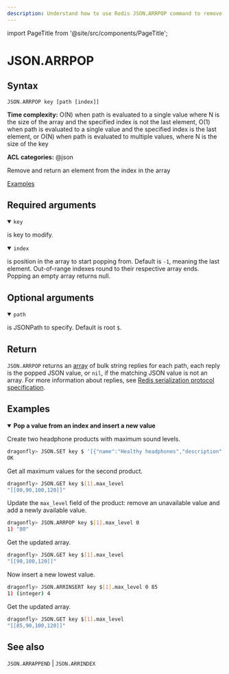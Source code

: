 ```yaml
---
description: Understand how to use Redis JSON.ARRPOP command to remove and return the last element of an array.
---
```

import PageTitle from '@site/src/components/PageTitle';

# JSON.ARRPOP

<PageTitle title="Redis JSON.ARRPOP Command (Documentation) | Dragonfly" />

## Syntax

    JSON.ARRPOP key [path [index]]

**Time complexity:** O(N) when path is evaluated to a single value where N is the size of the array and the specified index is not the last element, O(1) when path is evaluated to a single value and the specified index is the last element, or O(N) when path is evaluated to multiple values, where N is the size of the key

**ACL categories:** @json

Remove and return an element from the index in the array

[Examples](#examples)

## Required arguments

<details open><summary><code>key</code></summary> 

is key to modify.
</details>

<details open><summary><code>index</code></summary> 

is position in the array to start popping from. Default is `-1`, meaning the last element. Out-of-range indexes round to their respective array ends. Popping an empty array returns null.
</details>

## Optional arguments

<details open><summary><code>path</code></summary> 

is JSONPath to specify. Default is root `$`.
</details>

## Return

`JSON.ARRPOP` returns an [array](https://redis.io/docs/reference/protocol-spec/#arrays) of bulk string replies for each path, each reply is the popped JSON value, or `nil`, if the matching JSON value is not an array.
For more information about replies, see [Redis serialization protocol specification](https://redis.io/docs/reference/protocol-spec). 

## Examples

<details open>
<summary><b>Pop a value from an index and insert a new value</b></summary>

Create two headphone products with maximum sound levels.

``` bash
dragonfly> JSON.SET key $ '[{"name":"Healthy headphones","description":"Wireless Bluetooth headphones with noise-cancelling technology","connection":{"wireless":true,"type":"Bluetooth"},"price":99.98,"stock":25,"colors":["black","silver"],"max_level":[60,70,80]},{"name":"Noisy headphones","description":"Wireless Bluetooth headphones with noise-cancelling technology","connection":{"wireless":true,"type":"Bluetooth"},"price":99.98,"stock":25,"colors":["black","silver"],"max_level":[80,90,100,120]}]'
OK
```

Get all maximum values for the second product.

``` bash
dragonfly> JSON.GET key $[1].max_level
"[[80,90,100,120]]"
```

Update the `max_level` field of the product: remove an unavailable value and add a newly available value.

``` bash
dragonfly> JSON.ARRPOP key $[1].max_level 0
1) "80"
```

Get the updated array.

``` bash
dragonfly> JSON.GET key $[1].max_level
"[[90,100,120]]"
```

Now insert a new lowest value.

``` bash
dragonfly> JSON.ARRINSERT key $[1].max_level 0 85
1) (integer) 4
```

Get the updated array.

``` bash
dragonfly> JSON.GET key $[1].max_level
"[[85,90,100,120]]"
```
</details>

## See also

`JSON.ARRAPPEND` | `JSON.ARRINDEX` 
